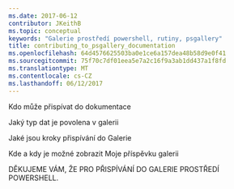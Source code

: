 ```yaml
---
ms.date: 2017-06-12
contributor: JKeithB
ms.topic: conceptual
keywords: "Galerie prostředí powershell, rutiny, psgallery"
title: contributing_to_psgallery_documentation
ms.openlocfilehash: 64d4576625503ba0e1ce6a157dea48b58d9e0f41
ms.sourcegitcommit: 75f70c7df01eea5e7a2c16f9a3ab1dd437a1f8fd
ms.translationtype: MT
ms.contentlocale: cs-CZ
ms.lasthandoff: 06/12/2017
---
```

Kdo může přispívat do dokumentace

Jaký typ dat je povolena v galerii

Jaké jsou kroky přispívání do Galerie

Kde a kdy je možné zobrazit Moje příspěvku galerii

DĚKUJEME VÁM, ŽE PRO PŘISPÍVÁNÍ DO GALERIE PROSTŘEDÍ POWERSHELL.

